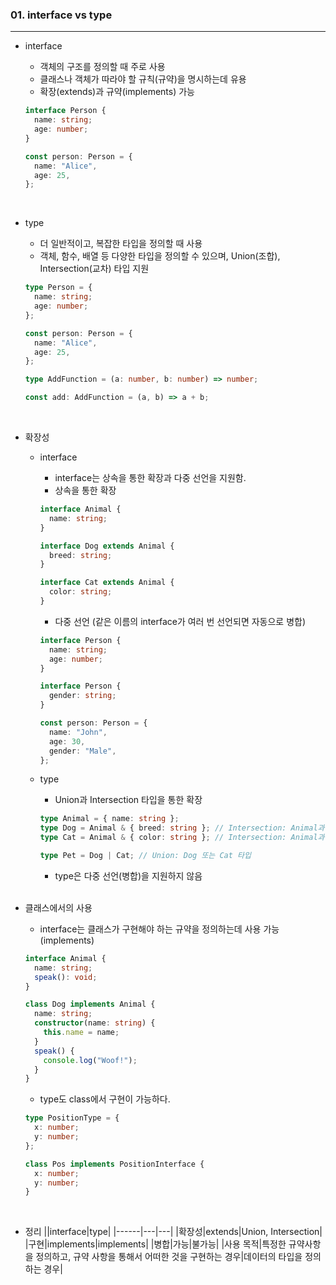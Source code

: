 ### 01. interface vs type

---

- interface

  - 객체의 구조를 정의할 때 주로 사용
  - 클래스나 객체가 따라야 할 규칙(규약)을 명시하는데 유용
  - 확장(extends)과 규약(implements) 가능

  ```typescript
  interface Person {
    name: string;
    age: number;
  }

  const person: Person = {
    name: "Alice",
    age: 25,
  };
  ```

<br>

- type

  - 더 일반적이고, 복잡한 타입을 정의할 때 사용
  - 객체, 함수, 배열 등 다양한 타입을 정의할 수 있으며, Union(조합), Intersection(교차) 타입 지원

  ```typescript
  type Person = {
    name: string;
    age: number;
  };

  const person: Person = {
    name: "Alice",
    age: 25,
  };
  ```

  ```typescript
  type AddFunction = (a: number, b: number) => number;

  const add: AddFunction = (a, b) => a + b;
  ```

<br>

- 확장성

  - interface

    - interface는 상속을 통한 확장과 다중 선언을 지원함.
    - 상속을 통한 확장

    ```typescript
    interface Animal {
      name: string;
    }

    interface Dog extends Animal {
      breed: string;
    }

    interface Cat extends Animal {
      color: string;
    }
    ```

    - 다중 선언 (같은 이름의 interface가 여러 번 선언되면 자동으로 병합)

    ```typescript
    interface Person {
      name: string;
      age: number;
    }

    interface Person {
      gender: string;
    }

    const person: Person = {
      name: "John",
      age: 30,
      gender: "Male",
    };
    ```

  - type

    - Union과 Intersection 타입을 통한 확장

    ```typescript
    type Animal = { name: string };
    type Dog = Animal & { breed: string }; // Intersection: Animal과 Dog 타입 결합
    type Cat = Animal & { color: string }; // Intersection: Animal과 Cat 타입 결합

    type Pet = Dog | Cat; // Union: Dog 또는 Cat 타입
    ```

    - type은 다중 선언(병합)을 지원하지 않음

    <br>

- 클래스에서의 사용

  - interface는 클래스가 구현해야 하는 규약을 정의하는데 사용 가능 (implements)

  ```typescript
  interface Animal {
    name: string;
    speak(): void;
  }

  class Dog implements Animal {
    name: string;
    constructor(name: string) {
      this.name = name;
    }
    speak() {
      console.log("Woof!");
    }
  }
  ```

  - type도 class에서 구현이 가능하다.

  ```typescript
  type PositionType = {
    x: number;
    y: number;
  };

  class Pos implements PositionInterface {
    x: number;
    y: number;
  }
  ```

<br>

- 정리
  ||interface|type|
  |------|---|---|
  |확장성|extends|Union, Intersection|
  |구현|implements|implements|
  |병합|가능|불가능|
  |사용 목적|특정한 규약사항을 정의하고, 규약 사항을 통해서 어떠한 것을 구현하는 경우|데이터의 타입을 정의하는 경우|
